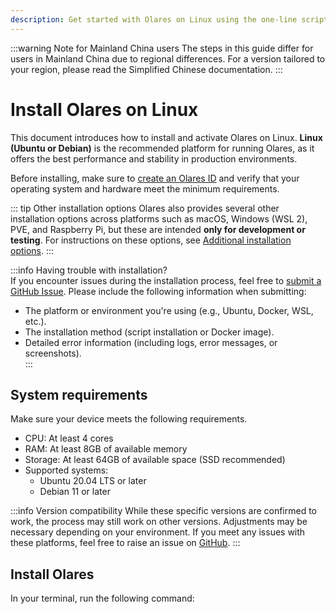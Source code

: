 ```yaml
---
description: Get started with Olares on Linux using the one-line script
---
```

:::warning Note for Mainland China users
The steps in this guide differ for users in Mainland China due to regional differences. For a version tailored to your region, please read the Simplified Chinese documentation.
:::

# Install Olares on Linux

This document introduces how to install and activate Olares on Linux. **Linux (Ubuntu or Debian)** is the recommended platform for running Olares, as it offers the best performance and stability in production environments.

Before installing, make sure to [create an Olares ID](create-olares-id.md) and verify that your operating system and hardware meet the minimum requirements.

::: tip Other installation options
Olares also provides several other installation options across platforms such as macOS, Windows (WSL 2), PVE, and Raspberry Pi, but these are intended **only for development or testing**. For instructions on these options, see [Additional installation options](/developer/install/additional-installations.md).
:::

:::info Having trouble with installation?  
If you encounter issues during the installation process, feel free to [submit a GitHub Issue](https://github.com/beclab/Olares/issues/new). Please include the following information when submitting: 

- The platform or environment you're using (e.g., Ubuntu, Docker, WSL, etc.).  
- The installation method (script installation or Docker image).  
- Detailed error information (including logs, error messages, or screenshots).  
:::

## System requirements

Make sure your device meets the following requirements.

- CPU: At least 4 cores
- RAM: At least 8GB of available memory
- Storage: At least 64GB of available space (SSD recommended)
- Supported systems:
    - Ubuntu 20.04 LTS or later
    - Debian 11 or later

:::info Version compatibility
While these specific versions are confirmed to work, the process may still work on other versions. Adjustments may be necessary depending on your environment. If you meet any issues with these platforms, feel free to raise an issue on [GitHub](https://github.com/beclab/Olares/issues/new).
:::

## Install Olares

In your terminal, run the following command:

<!--@include: ./reusables.md{4,33}-->

<!--@include: ./activate-olares.md-->

<!--@include: ./log-in-to-olares.md-->

<!--@include: ./reusables.md{35,39}-->
